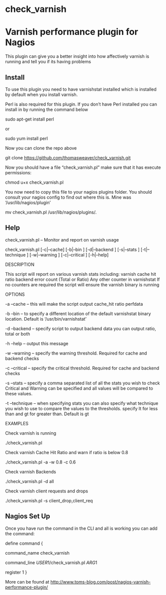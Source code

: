 # check_varnish
Varnish performance plugin for Nagios
=====================================

This plugin can give you a better insight into how affectively varnish is running and tell you if its having problems

Install
-------
To use this plugin you need to have varnishstat installed which is installed by default when you install varnish.

Perl is also required for this plugin. If you don’t have Perl installed you can install in by running the command below

sudo apt-get install perl

or

sudo yum install perl

Now you can clone the repo above

git clone https://github.com/thomasweaver/check_varnish.git

Now you should have a file “check_varnish.pl” make sure that it has execute permissions:

chmod u+x check_varnish.pl

You now need to copy this file to your nagios plugins folder. You should consult your nagios config to find out where this is. Mine was ‘/usr/lib/nagios/plugin’

mv check_varnish.pl /usr/lib/nagios/plugins/.


Help
----
check_varnish.pl – Monitor and report on varnish usage

check_varnish.pl [-c|–cache] [-b|–bin ] [-d|–backend ] [-s|–stats ] [-t|–technique ] [-w|–warning ] [-c|–critical ] [-h|–help]

DESCRIPTION

This script will report on various varnish stats including: varnish cache hit ratio backend error count (Total or Ratio) Any other counter in varnishstat If no counters are required the script will ensure the varnish binary is running

OPTIONS

-a –cache – this will make the script output cache_hit ratio perfdata

-b –bin – to specify a different location of the default varnishstat binary location. Default is ‘/usr/bin/varnishstat’

-d –backend – specify script to output backend data you can output ratio, total or both

-h –help – output this message

-w –warning – specify the warning threshold. Required for cache and backend checks

-c –critical – specify the critical threshold. Required for cache and backend checks

-s –stats – specify a comma separated list of all the stats you wish to check Critical and Warning can be specified and all values will be compared to these values.

-t –technique – when specifying stats you can also specify what technique you wish to use to compare the values to the thresholds. specify lt for less than and gt for greater than. Default is gt

EXAMPLES

Check varnish is running

./check_varnish.pl

Check varnish Cache Hit Ratio and warn if ratio is below 0.8

./check_varnish.pl -a -w 0.8 -c 0.6

Check varnish Backends

./check_varnish.pl -d all

Check varnish client requests and drops

./check_varnish.pl -s client_drop,client_req

Nagios Set Up
-------------

Once you have run the command in the CLI and all is working you can add the command:

define command {

command_name check_varnish

command_line $USER1$/check_varnish.pl $ARG1$

register 1
}

More can be found at http://www.toms-blog.com/post/nagios-varnish-performance-plugin/